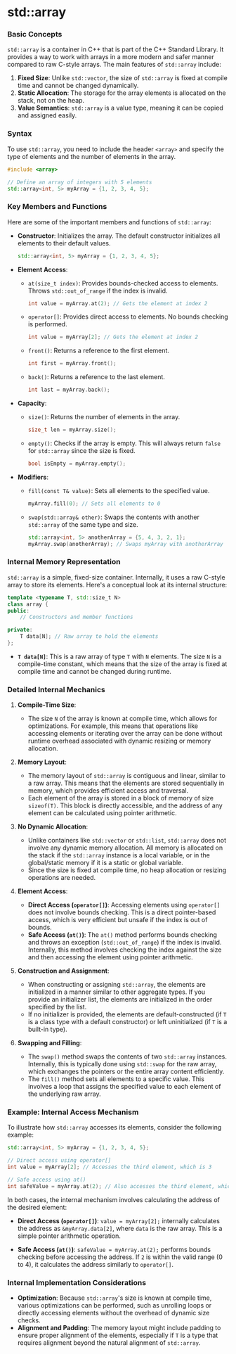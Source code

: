 # std::array
### Basic Concepts

`std::array` is a container in C++ that is part of the C++ Standard Library. It provides a way to work with arrays in a more modern and safer manner compared to raw C-style arrays. The main features of `std::array` include:

1. **Fixed Size**: Unlike `std::vector`, the size of `std::array` is fixed at compile time and cannot be changed dynamically.
2. **Static Allocation**: The storage for the array elements is allocated on the stack, not on the heap.
3. **Value Semantics**: `std::array` is a value type, meaning it can be copied and assigned easily.

### Syntax

To use `std::array`, you need to include the header `<array>` and specify the type of elements and the number of elements in the array.

```cpp
#include <array>

// Define an array of integers with 5 elements
std::array<int, 5> myArray = {1, 2, 3, 4, 5};
```

### Key Members and Functions

Here are some of the important members and functions of `std::array`:

- **Constructor**: Initializes the array. The default constructor initializes all elements to their default values.
  ```cpp
  std::array<int, 5> myArray = {1, 2, 3, 4, 5};
  ```

- **Element Access**:
  - `at(size_t index)`: Provides bounds-checked access to elements. Throws `std::out_of_range` if the index is invalid.
    ```cpp
    int value = myArray.at(2); // Gets the element at index 2
    ```

  - `operator[]`: Provides direct access to elements. No bounds checking is performed.
    ```cpp
    int value = myArray[2]; // Gets the element at index 2
    ```

  - `front()`: Returns a reference to the first element.
    ```cpp
    int first = myArray.front();
    ```

  - `back()`: Returns a reference to the last element.
    ```cpp
    int last = myArray.back();
    ```

- **Capacity**:
  - `size()`: Returns the number of elements in the array.
    ```cpp
    size_t len = myArray.size();
    ```

  - `empty()`: Checks if the array is empty. This will always return `false` for `std::array` since the size is fixed.
    ```cpp
    bool isEmpty = myArray.empty();
    ```

- **Modifiers**:
  - `fill(const T& value)`: Sets all elements to the specified value.
    ```cpp
    myArray.fill(0); // Sets all elements to 0
    ```

  - `swap(std::array& other)`: Swaps the contents with another `std::array` of the same type and size.
    ```cpp
    std::array<int, 5> anotherArray = {5, 4, 3, 2, 1};
    myArray.swap(anotherArray); // Swaps myArray with anotherArray
    ```

### Internal Memory Representation

`std::array` is a simple, fixed-size container. Internally, it uses a raw C-style array to store its elements. Here's a conceptual look at its internal structure:

```cpp
template <typename T, std::size_t N>
class array {
public:
    // Constructors and member functions

private:
    T data[N]; // Raw array to hold the elements
};
```

- **`T data[N]`**: This is a raw array of type `T` with `N` elements. The size `N` is a compile-time constant, which means that the size of the array is fixed at compile time and cannot be changed during runtime.

### Detailed Internal Mechanics

1. **Compile-Time Size**:
   - The size `N` of the array is known at compile time, which allows for optimizations. For example, this means that operations like accessing elements or iterating over the array can be done without runtime overhead associated with dynamic resizing or memory allocation.

2. **Memory Layout**:
   - The memory layout of `std::array` is contiguous and linear, similar to a raw array. This means that the elements are stored sequentially in memory, which provides efficient access and traversal.
   - Each element of the array is stored in a block of memory of size `sizeof(T)`. This block is directly accessible, and the address of any element can be calculated using pointer arithmetic.

3. **No Dynamic Allocation**:
   - Unlike containers like `std::vector` or `std::list`, `std::array` does not involve any dynamic memory allocation. All memory is allocated on the stack if the `std::array` instance is a local variable, or in the global/static memory if it is a static or global variable.
   - Since the size is fixed at compile time, no heap allocation or resizing operations are needed.

4. **Element Access**:
   - **Direct Access (`operator[]`)**: Accessing elements using `operator[]` does not involve bounds checking. This is a direct pointer-based access, which is very efficient but unsafe if the index is out of bounds.
   - **Safe Access (`at()`)**: The `at()` method performs bounds checking and throws an exception (`std::out_of_range`) if the index is invalid. Internally, this method involves checking the index against the size and then accessing the element using pointer arithmetic.

5. **Construction and Assignment**:
   - When constructing or assigning `std::array`, the elements are initialized in a manner similar to other aggregate types. If you provide an initializer list, the elements are initialized in the order specified by the list.
   - If no initializer is provided, the elements are default-constructed (if `T` is a class type with a default constructor) or left uninitialized (if `T` is a built-in type).

6. **Swapping and Filling**:
   - The `swap()` method swaps the contents of two `std::array` instances. Internally, this is typically done using `std::swap` for the raw array, which exchanges the pointers or the entire array content efficiently.
   - The `fill()` method sets all elements to a specific value. This involves a loop that assigns the specified value to each element of the underlying raw array.

### Example: Internal Access Mechanism

To illustrate how `std::array` accesses its elements, consider the following example:

```cpp
std::array<int, 5> myArray = {1, 2, 3, 4, 5};

// Direct access using operator[]
int value = myArray[2]; // Accesses the third element, which is 3

// Safe access using at()
int safeValue = myArray.at(2); // Also accesses the third element, which is 3
```

In both cases, the internal mechanism involves calculating the address of the desired element:

- **Direct Access (`operator[]`)**: `value = myArray[2];` internally calculates the address as `&myArray.data[2]`, where `data` is the raw array. This is a simple pointer arithmetic operation.

- **Safe Access (`at()`)**: `safeValue = myArray.at(2);` performs bounds checking before accessing the address. If `2` is within the valid range (0 to 4), it calculates the address similarly to `operator[]`.

### Internal Implementation Considerations

- **Optimization**: Because `std::array`'s size is known at compile time, various optimizations can be performed, such as unrolling loops or directly accessing elements without the overhead of dynamic size checks.
- **Alignment and Padding**: The memory layout might include padding to ensure proper alignment of the elements, especially if `T` is a type that requires alignment beyond the natural alignment of `std::array`.
